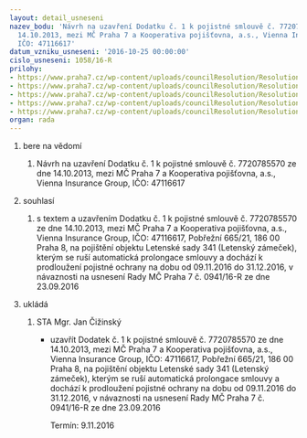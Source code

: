 ```yaml
---
layout: detail_usneseni
nazev_bodu: 'Návrh na uzavření Dodatku č. 1 k pojistné smlouvě č. 7720785570 ze dne
  14.10.2013, mezi MČ Praha 7 a Kooperativa pojišťovna, a.s., Vienna Insurance Group,
  IČO: 47116617'
datum_vzniku_usneseni: '2016-10-25 00:00:00'
cislo_usneseni: 1058/16-R
prilohy:
- https://www.praha7.cz/wp-content/uploads/councilResolution/Resolutions/28288/export/DZ_D1Koop341~123122.docx
- https://www.praha7.cz/wp-content/uploads/councilResolution/Resolutions/28288/export/02_D1Koop341~123121.pdf
- https://www.praha7.cz/wp-content/uploads/councilResolution/Resolutions/28288/export/03_D1Koop341~123120.doc
- https://www.praha7.cz/wp-content/uploads/councilResolution/Resolutions/28288/export/04_D1Koop341~123119.pdf
- https://www.praha7.cz/wp-content/uploads/councilResolution/Resolutions/28288/export/export~297539.pdf
organ: rada
---
```

<ol id="urzList" class="urzList_view"><li id="" class="urzClass1"><span name="1">bere na vědomí</span><ol class="urzOlClass"><li style="text-align: left;" id="" class="urzClass2"><span><p>Návrh na uzavření Dodatku č. 1 k pojistné smlouvě č. 7720785570 ze dne 14.10.2013, mezi MČ Praha 7 a Kooperativa pojišťovna, a.s., Vienna Insurance Group, IČO: 47116617</p></span></li></ol></li><li id="" class="urzClass1"><span name="26">souhlasí</span><ol class="urzOlClass"><li style="text-align: left;" id="" class="urzClass2"><span><p>s textem a uzavřením Dodatku č. 1 k pojistné smlouvě č. 7720785570 ze dne 14.10.2013, mezi MČ Praha 7 a Kooperativa pojišťovna, a.s., Vienna Insurance Group, IČO: 47116617, Pobřežní 665/21, 186 00 Praha 8, na pojištění objektu Letenské sady 341 (Letenský zámeček), kterým se ruší automatická prolongace smlouvy a dochází k prodloužení pojistné ochrany na dobu od 09.11.2016 do 31.12.2016, v návaznosti na usnesení Rady MČ Praha 7 č. 0941/16-R ze dne 23.09.2016<br></p></span></li></ol></li><li class="urzClass1" id="urzUkoly"><span name="1">ukládá</span><ol class="urzOlClass"><li class="urzClass2"><span><p>STA Mgr. Jan Čižinský</p></span><ul class="urzUlClass"><li class="urzClass3"><span><p>uzavřít Dodatek č. 1 k pojistné smlouvě č. 7720785570 ze dne 14.10.2013, mezi MČ Praha 7 a Kooperativa pojišťovna, a.s., Vienna Insurance Group, IČO: 47116617, Pobřežní 665/21, 186 00 Praha 8, na pojištění objektu Letenské sady 341 (Letenský zámeček), kterým se ruší automatická prolongace smlouvy a dochází k prodloužení pojistné ochrany na dobu od 09.11.2016 do 31.12.2016, v návaznosti na usnesení Rady MČ Praha 7 č. 0941/16-R ze dne 23.09.2016</p></span><span class="urzUkolTermin">  Termín:&nbsp;9.11.2016</span></li></ul></li></ol></li></ol>